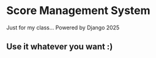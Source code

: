# Score Management System
Just for my class...
Powered by Django
2025
## Use it whatever you want :)